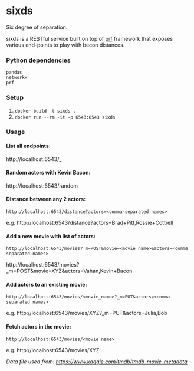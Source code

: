 # sixds
Six degree of separation.

sixds is a RESTful service built on top of [prf](https://github.com/vahana/prf) framework that exposes various end-points to play with becon distances.

### Python dependencies
```
pandas
networkx
prf
```

### Setup

1. `docker build -t sixds .`
2. `docker run --rm -it -p 6543:6543 sixds`

### Usage

#### List all endpoints:

http://localhost:6543/_

#### Random actors with Kevin Bacon:

http://localhost:6543/random

#### Distance between any 2 actors:

`http://localhost:6543/distance?actors=<comma-separated names>`

e.g. http://localhost:6543/distance?actors=Brad+Pitt,Rossie+Cottrell

#### Add a new movie with list of actors:

`http://localhost:6543/movies?_m=POST&movie=<movie_name>&actors=<comma separated names>`

http://localhost:6543/movies?_m=POST&movie=XYZ&actors=Vahan,Kevin+Bacon

#### Add actors to an existing movie:

`http://localhost:6543/movies/<movie_name>?_m=PUT&actors=<comma-separated names>`

e.g. http://localhost:6543/movies/XYZ?_m=PUT&actors=Julia,Bob

#### Fetch actors in the movie:

`http://localhost:6543/movies/<movie name>`

e.g. http://localhost:6543/movies/XYZ


*Data file used from: https://www.kaggle.com/tmdb/tmdb-movie-metadata*
